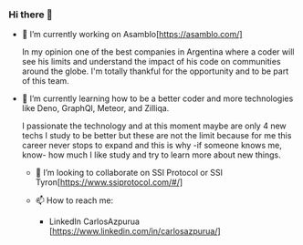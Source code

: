 ### Hi there 👋

- 🔭 I’m currently working on Asamblo[https://asamblo.com/] 
     
    In my opinion one of the best companies in Argentina where a coder will see his limits and understand the impact of his code on communities around the globe. I'm totally thankful for the opportunity and to be part of this team. 

- 🌱 I’m currently learning how to be a better coder and more technologies like Deno, GraphQl, Meteor, and Zilliqa.

    I passionate the technology and at this moment maybe are only 4 new techs I study to be better but these are not the limit because for me this career never stops to expand and this is why -if someone knows me, know- how much I like study and try to learn more about new things. 
    
  - 👯 I’m looking to collaborate on SSI Protocol or SSI Tyron[https://www.ssiprotocol.com/#/]


  - 📫 How to reach me:
    - LinkedIn CarlosAzpurua [https://www.linkedin.com/in/carlosazpurua/]

<!--
**CarlosAzpurua/CarlosAzpurua** is a ✨ _special_ ✨ repository because its `README.md` (this file) appears on your GitHub profile.

Here are some ideas to get you started:

...
...
...
- 🤔 I’m looking for help with ...
- 💬 Ask me about ...
 ...
- 😄 Pronouns: ...
- ⚡ Fun fact: ...
-->
